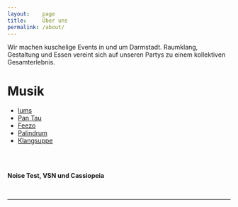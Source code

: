 ```yaml
---
layout:    page
title:     Über uns
permalink: /about/
---
```


Wir machen kuschelige Events in und um Darmstadt.
Raumklang, Gestaltung und Essen vereint sich auf unseren Partys zu einem kollektiven Gesamterlebnis.

# Musik
* <a href="https://soundcloud.com/lumsdnb">lums</a>
* <a href="https://soundcloud.com/pan_tau">Pan Tau</a>
* <a href="https://soundcloud.com/feezo_betrugo">Feezo</a>
* <a href="https://soundcloud.com/palindrum_pnd">Palindrum</a>
* <a href="https://soundcloud.com/klangsuppe">Klangsuppe</a>

<br/>
<br/>

**Noise Test, VSN und Cassiopeia**

<br/>
<hr>
<div class="footer" style="font-size: 2.73em; text-align:center;">
  <a href="https://soundcloud.com/audiovsn">
    <i class="fa fa-soundcloud"></i>
  </a>
  <a href="https://instagram.com/audiovsn">
    <i class="fa fa-instagram"></i>
  </a>
  <a href="https://facebook.com/audiovsn">
    <i class="fa fa-facebook"></i>
  </a>
</div>
